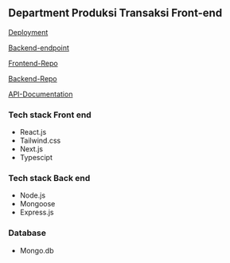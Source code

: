 ## Department Produksi Transaksi Front-end

[Deployment](https://mts-test-transaksi-frontend.vercel.app/)

[Backend-endpoint](https://wild-rose-pigeon-belt.cyclic.app/)

[Frontend-Repo](https://github.com/kurniadikevin/mts_test_transaksi_frontend)

[Backend-Repo](https://github.com/kurniadikevin/mts_test_transaksi_backend)


[API-Documentation](https://documenter.getpostman.com/view/24059846/2s93z3e589)

### Tech stack Front end
- React.js
- Tailwind.css
- Next.js
- Typescipt

### Tech stack Back end
- Node.js
- Mongoose
- Express.js

### Database
- Mongo.db

